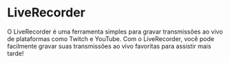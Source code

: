 # LiveRecorder
O LiveRecorder é uma ferramenta simples para gravar transmissões ao vivo de plataformas como Twitch e YouTube. Com o LiveRecorder, você pode facilmente gravar suas transmissões ao vivo favoritas para assistir mais tarde!
